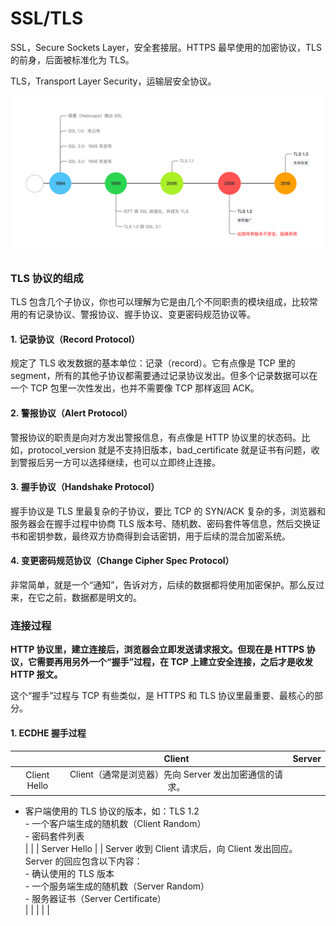 # SSL/TLS

SSL，Secure Sockets Layer，安全套接层。HTTPS 最早使用的加密协议，TLS 的前身，后面被标准化为 TLS。

TLS，Transport Layer Security，运输层安全协议。

![](/assets/img/应用层/HTTP/SSL(TLS)时间轴.png)


### TLS 协议的组成
TLS 包含几个子协议，你也可以理解为它是由几个不同职责的模块组成，比较常用的有记录协议、警报协议、握手协议、变更密码规范协议等。

#### 1. 记录协议（Record Protocol）
规定了 TLS 收发数据的基本单位：记录（record）。它有点像是 TCP 里的 segment，所有的其他子协议都需要通过记录协议发出。但多个记录数据可以在一个 TCP 包里一次性发出，也并不需要像 TCP 那样返回 ACK。

#### 2. 警报协议（Alert Protocol）
警报协议的职责是向对方发出警报信息，有点像是 HTTP 协议里的状态码。比如，protocol_version 就是不支持旧版本，bad_certificate 就是证书有问题，收到警报后另一方可以选择继续，也可以立即终止连接。

#### 3. 握手协议（Handshake Protocol）
握手协议是 TLS 里最复杂的子协议，要比 TCP 的 SYN/ACK 复杂的多，浏览器和服务器会在握手过程中协商 TLS 版本号、随机数、密码套件等信息，然后交换证书和密钥参数，最终双方协商得到会话密钥，用于后续的混合加密系统。

#### 4. 变更密码规范协议（Change Cipher Spec Protocol）
非常简单，就是一个“通知”，告诉对方，后续的数据都将使用加密保护。那么反过来，在它之前，数据都是明文的。


### 连接过程

**HTTP 协议里，建立连接后，浏览器会立即发送请求报文。但现在是 HTTPS 协议，它需要再用另外一个“握手”过程，在 TCP 上建立安全连接，之后才是收发 HTTP 报文。**

这个“握手”过程与 TCP 有些类似，是 HTTPS 和 TLS 协议里最重要、最核心的部分。

#### 1. ECDHE 握手过程
|  | Client | Server |
| :---: | :---: | :---: |
| Client Hello | Client（通常是浏览器）先向 Server 发出加密通信的请求。

- 客户端使用的 TLS 协议的版本，如：TLS 1.2<br />- 一个客户端生成的随机数（Client Random）<br />- 密码套件列表<br /> |  |
| Server Hello |  | Server 收到 Client 请求后，向 Client 发出回应。<br />Server 的回应包含以下内容：<br />- 确认使用的 TLS 版本<br />- 一个服务端生成的随机数（Server Random）<br />- 服务器证书（Server Certificate）<br /> |
|  |  |  |


